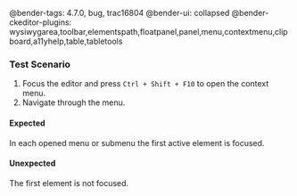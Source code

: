 @bender-tags: 4.7.0, bug, trac16804
@bender-ui: collapsed
@bender-ckeditor-plugins: wysiwygarea,toolbar,elementspath,floatpanel,panel,menu,contextmenu,clipboard,a11yhelp,table,tabletools

### Test Scenario

1. Focus the editor and press `Ctrl + Shift + F10` to open the context menu.
2. Navigate through the menu.

#### Expected

In each opened menu or submenu the first active element is focused.

#### Unexpected

The first element is not focused.
